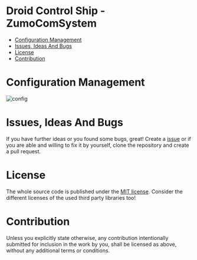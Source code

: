 # Droid Control Ship - ZumoComSystem <!-- omit in toc -->

* [Configuration Management](#configuration-management)
* [Issues, Ideas And Bugs](#issues-ideas-and-bugs)
* [License](#license)
* [Contribution](#contribution)

# Configuration Management

![config](http://www.plantuml.com/plantuml/proxy?cache=no&src=https://raw.githubusercontent.com/BlueAndi/DroidControlShip/main/doc/configuration/uml/configuration.plantuml)

# Issues, Ideas And Bugs
If you have further ideas or you found some bugs, great! Create a [issue](https://github.com/BlueAndi/DroidControlShip/issues) or if you are able and willing to fix it by yourself, clone the repository and create a pull request.

# License
The whole source code is published under the [MIT license](http://choosealicense.com/licenses/mit/).
Consider the different licenses of the used third party libraries too!

# Contribution
Unless you explicitly state otherwise, any contribution intentionally submitted for inclusion in the work by you, shall be licensed as above, without any
additional terms or conditions.
